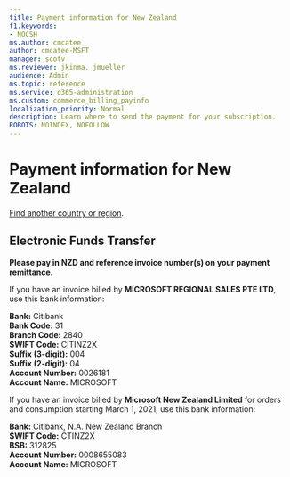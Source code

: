 ```yaml
---
title: Payment information for New Zealand
f1.keywords:
- NOCSH
ms.author: cmcatee
author: cmcatee-MSFT
manager: scotv
ms.reviewer: jkinma, jmueller
audience: Admin
ms.topic: reference
ms.service: o365-administration
ms.custom: commerce_billing_payinfo
localization_priority: Normal
description: Learn where to send the payment for your subscription.
ROBOTS: NOINDEX, NOFOLLOW
---                                
```


# Payment information for New Zealand

[Find another country or region](../billing-and-payments/pay-for-your-subscription.md).

## Electronic Funds Transfer

**Please pay in NZD and reference invoice number(s) on your payment remittance.**

If you have an invoice billed by **MICROSOFT REGIONAL SALES PTE LTD**, use this bank information:

**Bank:** Citibank  
**Bank Code:** 31  
**Branch Code:** 2840  
**SWIFT Code:** CITINZ2X  
**Suffix (3-digit):** 004  
**Suffix (2-digit):** 04  
**Account Number:** 0026181  
**Account Name:** MICROSOFT

If you have an invoice billed by **Microsoft New Zealand Limited** for orders and consumption starting March 1, 2021, use this bank information:

**Bank:** Citibank, N.A. New Zealand Branch  
**SWIFT Code:** CTINZ2X  
**BSB:** 312825  
**Account Number:** 0008655083  
**Account Name:** MICROSOFT
